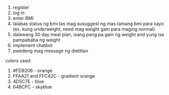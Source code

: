 1. register
2. log in
3. enter BMI
4. lalabas status ng bmi tas mag susuggest ng mas tamang bmi para sayo (ex. kung underweight, need mag weight gain para maging normal)
5. dalawang 30 day meal plan, isang pang pa gain ng weight and yung isa pampababa ng weight
6. implement chatbot
7. pwedeng mag message ng dietitian

colors used:

1. #FD9206 - orange
2. FFAA21 and FFC42C - gradient orange
3. 4D5C7E - blue
4. 64BCFC - skyblue
